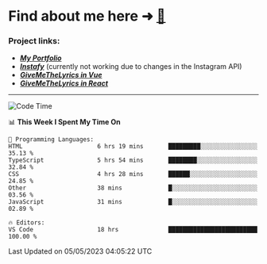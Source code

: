 # Find about me here ➜ [🧑](https://pauabella.dev)

### Project links:
- ***[My Portfolio](https://pauabella.dev)***
- ***[Instafy](https://instafy.me)*** (currently not working due to changes in the Instagram API)
- ***[GiveMeTheLyrics in Vue](https://lyrics.pauabella.dev)***
- ***[GiveMeTheLyrics in React](https://pauabella.dev/GiveMeTheLyrics)***

---
<!--START_SECTION:waka-->
![Code Time](http://img.shields.io/badge/Code%20Time-2%2C138%20hrs%2040%20mins-blue)

📊 **This Week I Spent My Time On** 

```text
💬 Programming Languages: 
HTML                     6 hrs 19 mins       █████████░░░░░░░░░░░░░░░░   35.13 % 
TypeScript               5 hrs 54 mins       ████████░░░░░░░░░░░░░░░░░   32.84 % 
CSS                      4 hrs 28 mins       ██████░░░░░░░░░░░░░░░░░░░   24.85 % 
Other                    38 mins             █░░░░░░░░░░░░░░░░░░░░░░░░   03.56 % 
JavaScript               31 mins             █░░░░░░░░░░░░░░░░░░░░░░░░   02.89 % 

🔥 Editors: 
VS Code                  18 hrs              █████████████████████████   100.00 % 
```


 Last Updated on 05/05/2023 04:05:22 UTC
<!--END_SECTION:waka-->
